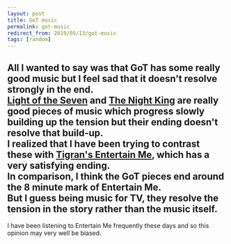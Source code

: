 ```yaml
---
layout: post
title: GoT music
permalink: got-music
redirect_from: 2019/05/13/got-music
tags: [random]
---
```


All I wanted to say was that GoT has some really good music but I feel sad that it doesn't resolve strongly in the end.  
[Light of the Seven](https://www.youtube.com/watch?v=pS-gbqbVd8c) and [The Night King](https://www.youtube.com/watch?v=k1frgt0D_f4) are really good pieces of music which progress slowly building up the tension but their ending doesn't resolve that build-up.  
I realized that I have been trying to contrast these with [Tigran's Entertain Me](https://www.youtube.com/watch?v=rK1ATwFt3YM), which has a very satisfying ending.  
In comparison, I think the GoT pieces end around the 8 minute mark of Entertain Me.  
But I guess being music for TV, they resolve the tension in the story rather than the music itself.  
---

I have been listening to Entertain Me frequently these days and so this opinion may very well be biased.
